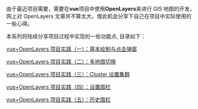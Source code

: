 <!--
 * @Author: Shao Tao
 * @Date: 2021-11-01 12:08:21
 * @LastEditTime: 2021-11-09 16:48:15
 * @LastEditors: Shao Tao
 * @Description:
 * @FilePath: \vue-openlayers\README.md
-->

由于最近项目需要，需要在**vue**项目中使用**OpenLayers**来进行 GIS 地图的开发，网上对 OpenLayers 文章并不算太大，借此机会分享下自己在项目中实际使用的一些心得。

本系列将陆续分享项目过程中实现的一些功能点, 目录如下：

[vue+OpenLayers 项目实践（一）：基本绘制与点击弹窗](./docs/01.md)

[vue+OpenLayers 项目实践（二）：多地图切换](./docs/02.md)

[vue+OpenLayers 项目实践（三）：Cluster 设置集群](./docs/03.md)

[vue+OpenLayers 项目实践（四）：设置围栏](./docs/04.md)

[vue+OpenLayers 项目实践（五）：历史围栏](./docs/05.md)
